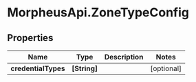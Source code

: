 # MorpheusApi.ZoneTypeConfig

## Properties

Name | Type | Description | Notes
------------ | ------------- | ------------- | -------------
**credentialTypes** | **[String]** |  | [optional] 


